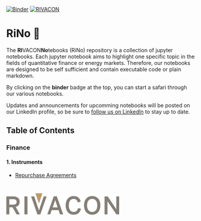 
[![Binder](https://mybinder.org/badge_logo.svg)](https://mybinder.org/v2/gh/RIVACON/RiNo/main)
[![RIVACON](https://img.shields.io/badge/powered%20by-RIVACON-B99D6D.svg)](https://www.rivacon.com/en/)
# RiNo :rhinoceros:
The **RI**VACON**No**tebooks (RiNo) repository is a collection of jupyter notebooks.
Each jupyter notebook aims to highlight one specific topic in the fields of quantitative finance or energy markets. Therefore, our notebooks are designed to be self sufficient and contain executable code or plain markdown.

By clicking on the **binder** badge at the top, you can start a safari through our various notebooks. 

Updates and announcements for upcomming notebooks will be posted on our LinkedIn profile, so be sure to [follow us on LinkedIn](https://de.linkedin.com/company/rivacon-gmbh) to stay up to date.

## Table of Contents
### Finance
#### 1. Instruments
* [Repurchase Agreements](notebooks/instruments/repurchase_agreement.ipynb)


#
[<img src="images/logo.png" width='300px'>](https://www.rivacon.com/en/)
